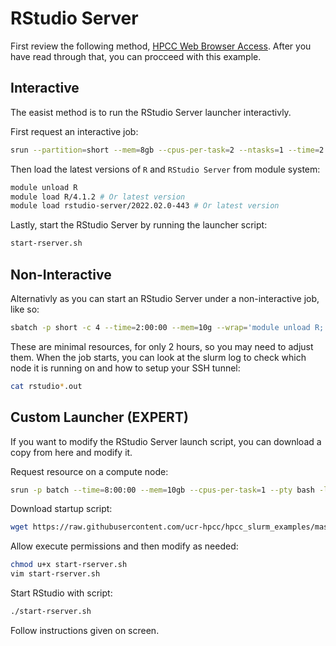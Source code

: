 # RStudio Server

First review the following method, [HPCC Web Browser Access](https://hpcc.ucr.edu/manuals_linux-cluster_jobs.html#web-browser-access).
After you have read through that, you can procceed with this example.

## Interactive

The easist method is to run the RStudio Server launcher interactivly.

First request an interactive job:

```bash
srun --partition=short --mem=8gb --cpus-per-task=2 --ntasks=1 --time=2:00:00 --pty bash -l
```
   
Then load the latest versions of `R` and `RStudio Server` from module system:

```bash
module unload R
module load R/4.1.2 # Or latest version
module load rstudio-server/2022.02.0-443 # Or latest version
```

Lastly, start the RStudio Server by running the launcher script:
   
```sh
start-rserver.sh
```

## Non-Interactive

Alternativly as you can start an RStudio Server under a non-interactive job, like so:

```bash
sbatch -p short -c 4 --time=2:00:00 --mem=10g --wrap='module unload R; module load R/4.1.2; module load rstudio-server/2022.02.0-443; start-rserver.sh' --output='rstudio-%J.out'
```

These are minimal resources, for only 2 hours, so you may need to adjust them.
When the job starts, you can look at the slurm log to check which node it is running on and how to setup your SSH tunnel:

```bash
cat rstudio*.out
```

## Custom Launcher (EXPERT)

If you want to modify the RStudio Server launch script, you can download a copy from here and modify it.

Request resource on a compute node:

```bash
srun -p batch --time=8:00:00 --mem=10gb --cpus-per-task=1 --pty bash -l
```

Download startup script:

```bash
wget https://raw.githubusercontent.com/ucr-hpcc/hpcc_slurm_examples/master/rstudio-server/start-rserver.sh
```

Allow execute permissions and then modify as needed:

```bash
chmod u+x start-rserver.sh
vim start-rserver.sh
```

Start RStudio with script:

```bash
./start-rserver.sh
```

Follow instructions given on screen.
